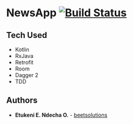 # NewsApp [![Build Status](https://travis-ci.org/beetsolutions/newsapp.svg?branch=master)](https://travis-ci.org/beetsolutions/newsapp)

## Tech Used
* Kotlin
* RxJava
* Retrofit
* Room
* Dagger 2
* TDD

## Authors

* **Etukeni E. Ndecha O.** - [beetsolutions](https://github.com/beetsolutions)
